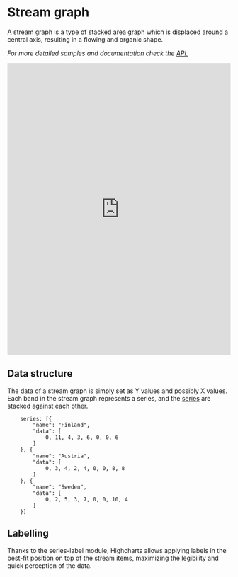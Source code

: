 # Stream graph

A stream graph is a type of stacked area graph which is displaced around a central axis, resulting in a flowing and organic shape.

_For more detailed samples and documentation check the [API.](https://api.highcharts.com/highcharts/plotOptions.streamgraph)_

<iframe style="width: 100%; height: 660px; border: none;" src=https://www.highcharts.com/samples/embed/highcharts/demo/streamgraph allow="fullscreen"></iframe>

## Data structure

The data of a stream graph is simply set as Y values and possibly X values. Each band in the stream graph represents a series, and the [series](https://www.highcharts.com/docs/chart-concepts/series) are stacked against each other.

        series: [{
            "name": "Finland",
            "data": [
                0, 11, 4, 3, 6, 0, 0, 6
            ]
        }, {
            "name": "Austria",
            "data": [
                0, 3, 4, 2, 4, 0, 0, 8, 8
            ]
        }, {
            "name": "Sweden",
            "data": [
                0, 2, 5, 3, 7, 0, 0, 10, 4
            ]
        }]

## Labelling

Thanks to the series-label module, Highcharts allows applying labels in the best-fit position on top of the stream items, maximizing the legibility and quick perception of the data.
